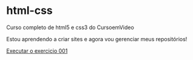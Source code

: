 # html-css
 Curso completo de html5 e css3 do CursoemVideo

 Estou aprendendo a criar sites e agora vou gerenciar meus repositórios!

<a href='https://ronistonqueiros.github.io/html-css/exercicios/ex003/index.html'> Executar o exercicio 001</a>